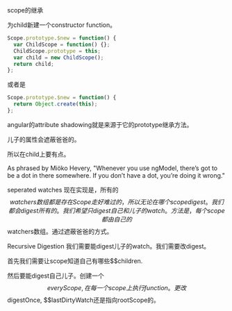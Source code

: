 scope的继承

为child新建一个constructor function。

```javascript
Scope.prototype.$new = function() {
  var ChildScope = function() {};
  ChildScope.prototype = this;
  var child = new ChildScope();
  return child;
};

```

或者是

```javascript
Scope.prototype.$new = function() {
  return Object.create(this);
};
```

angular的attribute shadowing就是来源于它的prototype继承方法。

儿子的属性会遮蔽爸爸的。

所以在child上要有点。

As phrased by Miöko Hevery, "Whenever you use ngModel, there’s got to be a dot in there somewhere. If you don’t have a dot, you’re doing it wrong."

seperated watches
现在实现是，所有的$$watchers数组都是存在Scope走好难过的，所以无论在哪个scope digest。我们都会digest所有的。
我们希望只digest自己和儿子的watch。
方法是，每个scope都由自己的$$watchers数组。通过遮蔽爸爸的方式。


Recursive Digestion
我们需要能digest儿子的watch。我们需要改digest。

首先我们需要让scope知道自己有哪些$$children.

然后要能digest自己儿子。创建一个$$everyScope, 在每一个scope上执行function。
更改$$digestOnce, $$lastDirtyWatch还是指向rootScope的。


